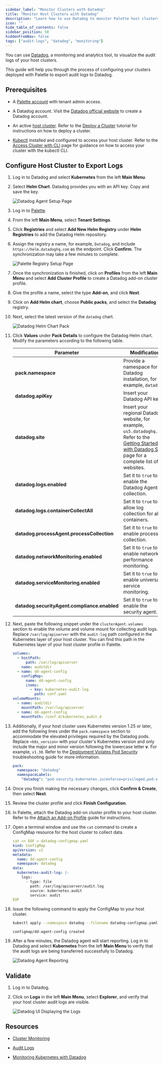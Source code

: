 ```yaml
---
sidebar_label: "Monitor Clusters with Datadog"
title: "Monitor Host Clusters with Datadog"
description: "Learn how to use Datadog to monitor Palette host clusters."
icon: ""
hide_table_of_contents: false
sidebar_position: 50
hiddenFromNav: false
tags: ["audit-logs", "datadog", "monitoring"]
---
```


You can use [Datadog](https://www.datadoghq.com/), a monitoring and analytics tool, to visualize the audit logs of your
host clusters.

This guide will help you through the process of configuring your clusters deployed with Palette to export audit logs to
Datadog.

## Prerequisites

- A [Palette account](https://console.spectrocloud.com) with tenant admin access.

- A Datadog account. Visit the [Datadog official website](https://app.datadoghq.eu/signup) to create a Datadog account.

- An active [host cluster](../glossary-all.md#host-cluster). Refer to the
  [Deploy a Cluster](../clusters/public-cloud/deploy-k8s-cluster.md) tutorial for instructions on how to deploy a
  cluster.

- [Kubectl](https://kubernetes.io/docs/tasks/tools/#kubectl) installed and configured to access your host cluster. Refer
  to the [Access Cluster with CLI](../clusters/cluster-management/palette-webctl.md) page for guidance on how to access
  your cluster with the kubectl CLI.

## Configure Host Cluster to Export Logs

1. Log in to Datadog and select **Kubernetes** from the left **Main Menu**.

2. Select **Helm Chart**. Datadog provides you with an API key. Copy and save the key.

   ![Datadog Agent Setup Page](/audit-logs_monitor-with-datadog_datadog-ui.webp)

3. Log in to [Palette](https://console.spectrocloud.com/).

4. From the left **Main Menu**, select **Tenant Settings**.

5. Click **Registries** and select **Add New Helm Registry** under **Helm Registries** to add the Datadog Helm
   repository.

6. Assign the registry a name, for example, `Datadog`, and include `https://helm.datadoghq.com` as the endpoint. Click
   **Confirm**. The synchronization may take a few minutes to complete.

   ![Palette Registry Setup Page](/audit-logs_monitor-with-datadog_registry.webp)

7. Once the synchronization is finished, click on **Profiles** from the left **Main Menu** and select **Add Cluster
   Profile** to create a Datadog add-on cluster profile.

8. Give the profile a name, select the type **Add-on**, and click **Next**.

9. Click on **Add Helm chart**, choose **Public packs**, and select the **Datadog** registry.

10. Next, select the latest version of the `datadog` chart.

    ![Datadog Helm Chart Pack](/audit-logs_monitor-with-datadog_datadog-pack.webp)

11. Click **Values** under **Pack Details** to configure the Datadog Helm chart. Modify the parameters according to the
    following table.

    | **Parameter**                                | **Modification**                                                                                                                                                                                                  |
    | -------------------------------------------- | ----------------------------------------------------------------------------------------------------------------------------------------------------------------------------------------------------------------- |
    | **pack.namespace**                           | Provide a namespace for the Datadog installation, for example, `datadog`.                                                                                                                                         |
    | **datadog.apiKey**                           | Insert your Datadog API key.                                                                                                                                                                                      |
    | **datadog.site**                             | Insert your regional Datadog website, for example, `us5.datadoghq.com`. Refer to the [Getting Started with Datadog Sites](https://docs.datadoghq.com/getting_started/site/) page for a complete list of websites. |
    | **datadog.logs.enabled**                     | Set it to `true` to enable the Datadog Agent log collection.                                                                                                                                                      |
    | **datadog.logs.containerCollectAll**         | Set it to `true` to allow log collection for all containers.                                                                                                                                                      |
    | **datadog.processAgent.processCollection**   | Set it to `true` to enable process collection.                                                                                                                                                                    |
    | **datadog.networkMonitoring.enabled**        | Set it to `true` to enable network performance monitoring.                                                                                                                                                        |
    | **datadog.serviceMonitoring.enabled**        | Set it to `true` to enable universal service monitoring.                                                                                                                                                          |
    | **datadog.securityAgent.compliance.enabled** | Set it to `true` to enable the security agent.                                                                                                                                                                    |

12. Next, paste the following snippet under the `clusterAgent.volumes` section to enable the volume and volume mount for
    collecting audit logs. Replace `/var/log/apiserver` with the `audit-log` path configured in the Kubernetes layer of
    your host cluster. You can find this path in the Kubernetes layer of your host cluster profile in Palette.

    ```yaml {3,13}
    volumes:
      - hostPath:
          path: /var/log/apiserver
        name: auditdir
      - name: dd-agent-config
        configMap:
          name: dd-agent-config
          items:
            - key: kubernetes-audit-log
              path: conf.yaml
    volumeMounts:
      - name: auditdir
        mountPath: /var/log/apiserver
      - name: dd-agent-config
        mountPath: /conf.d/kubernetes_audit.d
    ```

13. Additionally, if your host cluster uses Kubernetes version 1.25 or later, add the following lines under the
    `pack.namespace` section to accommodate the elevated privileges required by the Datadog pods. Replace
    `<k8s_version>` with your cluster's Kubernetes version and only include the major and minor version following the
    lowercase letter **v**. For example, `v1.30`. Refer to the
    [Deployment Violates Pod Security](../troubleshooting/cluster-deployment.md#deployment-violates-pod-security)
    troubleshooting guide for more information.

    ```yaml {3-4}
    pack:
      namespace: "datadog"
      namespaceLabels:
        "datadog": "pod-security.kubernetes.io/enforce=privileged,pod-security.kubernetes.io/enforce-version=v<k8s_version>"
    ```

14. Once you finish making the necessary changes, click **Confirm & Create**, then select **Next**.

15. Review the cluster profile and click **Finish Configuration**.

16. In Palette, attach the Datadog add-on cluster profile to your host cluster. Refer to the
    [Attach an Add-on Profile](../clusters/imported-clusters/attach-add-on-profile.md) guide for instructions.

17. Open a terminal window and use the `cat` command to create a ConfigMap resource for the host cluster to collect
    data.

    ```yaml
    cat << EOF > datadog-configmap.yaml
    kind: ConfigMap
    apiVersion: v1
    metadata:
      name: dd-agent-config
      namespace: datadog
    data:
      kubernetes-audit-log: |-
        logs:
          - type: file
            path: /var/log/apiserver/audit.log
            source: kubernetes.audit
            service: audit
    EOF
    ```

18. Issue the following command to apply the ConfigMap to your host cluster.

    ```bash
    kubectl apply --namespace datadog --filename datadog-configmap.yaml
    ```

    ```text hideClipboard
    configmap/dd-agent-config created
    ```

19. After a few minutes, the Datadog agent will start reporting. Log in to Datadog and select **Kubernetes** from the
    left **Main Menu** to verify that the audit logs are being transferred successfully to Datadog.

    ![Datadog Agent Reporting](/audit-logs_monitor-with-datadog_datadog-agent.webp)

## Validate

1. Log in to Datadog.

2. Click on **Logs** in the left **Main Menu**, select **Explorer**, and verify that your host cluster audit logs are
   visible.

   ![Datadog UI Displaying the Logs](/audit-logs_monitor-with-datadog_datadog-logs.webp)

## Resources

- [Cluster Monitoring](../clusters/cluster-management/monitoring/monitoring.md)

- [Audit Logs](./audit-logs.md)

- [Monitoring Kubernetes with Datadog](https://www.datadoghq.com/blog/monitoring-kubernetes-with-datadog/)
